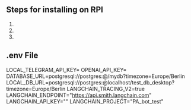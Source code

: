 ## Steps for installing on RPI
1. 
2. 
3. 

## .env File 
LOCAL_TELEGRAM_API_KEY=
OPENAI_API_KEY=
DATABASE_URL=postgresql://postgres:<password>@<ip>/mydb?timezone=Europe/Berlin
LOCAL_DB_URL=postgresql://postgres:<password>@localhost/test_db_desktop?timezone=Europe/Berlin
LANGCHAIN_TRACING_V2=true
LANGCHAIN_ENDPOINT="https://api.smith.langchain.com"
LANGCHAIN_API_KEY="<key>"
LANGCHAIN_PROJECT="PA_bot_test"
